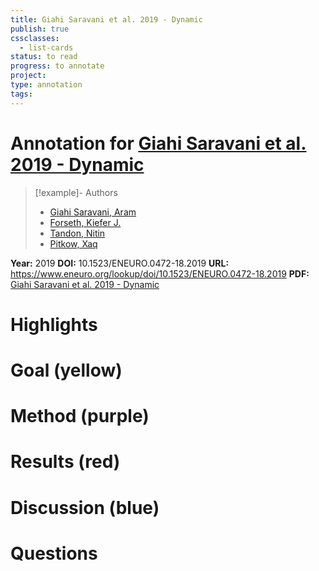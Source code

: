 ```yaml
---
title: Giahi Saravani et al. 2019 - Dynamic
publish: true
cssclasses:
  - list-cards
status: to read
progress: to annotate
project:
type: annotation
tags:
---
```

# Annotation for [Giahi Saravani et al. 2019 - Dynamic](Papers/References/Giahi%20Saravani%20et%20al.%202019%20-%20Dynamic)

> [!example]- Authors
> - [Giahi Saravani, Aram](Giahi%20Saravani%2C%20Aram)
> - [Forseth, Kiefer J.](Forseth%2C%20Kiefer%20J.)
> - [Tandon, Nitin](Tandon%2C%20Nitin)
> - [Pitkow, Xaq](Pitkow%2C%20Xaq)

**Year:** 2019
**DOI:** 10.1523/ENEURO.0472-18.2019
**URL:** https://www.eneuro.org/lookup/doi/10.1523/ENEURO.0472-18.2019
**PDF:** [Giahi Saravani et al. 2019 - Dynamic](Papers/PDFs/Giahi%20Saravani%20et%20al.%202019%20-%20Dynamic%20Brain%20Interactions%20during%20Picture%20Naming.pdf)

# Highlights


# Goal (yellow)


# Method (purple)


# Results (red)


# Discussion (blue)


# Questions

